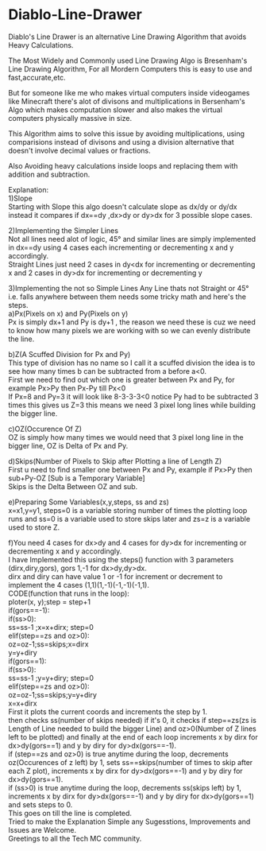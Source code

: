 # Diablo-Line-Drawer
Diablo's Line Drawer is an alternative Line Drawing Algorithm that avoids Heavy Calculations.

The Most Widely and Commonly used Line Drawing Algo is Bresenham's Line Drawing Algorithm,
For all Mordern Computers this is easy to use and fast,accurate,etc.

But for someone like me who makes virtual computers inside videogames like Minecraft
there's alot of divisons and multiplications in Bersenham's Algo which makes computation slower
and also makes the virtual computers physically massive in size.

This Algorithm aims to solve this issue by avoiding multiplications, using comparisions instead of divisons
and using a division alternative that doesn't involve decimal values or fractions.

Also Avoiding heavy calculations inside loops and replacing them with addition and subtraction.

Explanation:  
1)Slope  
Starting with Slope this algo doesn't calculate slope as dx/dy or dy/dx instead it compares if dx==dy ,dx>dy or dy>dx for 3 possible slope cases.

2)Implementing the Simpler Lines  
Not all lines need alot of logic, 45° and similar lines are simply implemented in dx==dy using 4 cases each incrementing or decrementing x and y accordingly.  
Straight Lines just need 2 cases in dy<dx for incrementing or decrementing x and 2 cases in dy>dx for incrementing or decrementing y

3)Implementing the not so Simple Lines
Any Line thats not Straight or 45° i.e. falls anywhere between them needs some tricky math and here's the steps.   
a)Px(Pixels on x) and Py(Pixels on y)  
Px is simply dx+1 and Py is dy+1 , the reason we need these is cuz we need to know how many pixels we are working with so we can evenly distribute the line.  

b)Z(A Scuffed Division for Px and Py)  
This type of division has no name so I call it a scuffed division the idea is to see how many times b can be subtracted from a before a<0.  
First we need to find out which one is greater between Px and Py, for example Px>Py then Px-Py till Px<0  
If Px=8 and Py=3 it will look like 8-3-3-3<0 notice Py had to be subtracted 3 times this gives us Z=3 this means we need 3 pixel long lines while building the bigger line.  

c)OZ(Occurence Of Z)  
OZ is simply how many times we would need that 3 pixel long line in the bigger line, OZ is Delta of Px and Py.  

d)Skips(Number of Pixels to Skip after Plotting a line of Length Z)  
First u need to find smaller one between Px and Py, example if Px>Py then sub+Py-OZ [Sub is a Temporary Variable]  
Skips is the Delta Between OZ and sub.  

e)Preparing Some Variables(x,y,steps, ss and zs)  
x=x1,y=y1, steps=0 is a variable storing number of times the plotting loop runs and ss=0 is a variable used to store skips later and zs=z is a variable used to store Z.  

f)You need 4 cases for dx>dy and 4 cases for dy>dx for incrementing or decrementing x and y accordingly.  
I have Implemented this using the steps() function with 3 parameters (dirx,diry,gors), gors 1,-1 for dx>dy,dy>dx.  
dirx and diry can have value 1 or -1 for increment or decrement to implement the 4 cases (1,1)(1,-1)(-1,-1)(-1,1).  
CODE(function that runs in the loop):  
 ploter(x, y);step = step+1  
    if(gors==-1):  
        if(ss>0):  
            ss=ss-1 ;x=x+dirx; step=0  
        elif(step==zs and oz>0):  
            oz=oz-1;ss=skips;x=dirx  
        y=y+diry  
    if(gors==1):  
        if(ss>0):  
            ss=ss-1 ;y=y+diry; step=0  
        elif(step==zs and oz>0):  
            oz=oz-1;ss=skips;y=y+diry  
        x=x+dirx  
First it plots the current coords and increments the step by 1.  
then checks ss(number of skips needed) if it's 0, it checks if step==zs(zs is Length of Line needed to build the bigger Line) and oz>0(Number of Z lines left to be plotted) and finally at the end of each loop increments x by dirx for dx>dy(gors==1) and y by diry for dy>dx(gors==-1).  
if (step==zs and oz>0) is true anytime during the loop, decrements oz(Occurences of z left) by 1, sets ss==skips(number of times to skip after each Z plot), increments x by dirx for dy>dx(gors==-1) and y by diry for dx>dy(gors==1).  
if (ss>0) is true anytime during the loop, decrements ss(skips left) by 1, increments x by dirx for dy>dx(gors==-1) and y by diry for dx>dy(gors==1) and sets steps to 0.  
This goes on till the line is completed.  
Tried to make the Explanation Simple any Sugesstions, Improvements and Issues are Welcome.  
Greetings to all the Tech MC community.  
